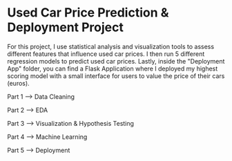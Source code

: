# Used Car Price Prediction & Deployment Project

For this project, I use statistical analysis and visualization tools to assess different features that influence used car prices. I then run 5 different regression models to predict used car prices. Lastly, inside the "Deployment App" folder, you can find a Flask Application where I deployed my highest scoring model with a small interface for users to value the price of their cars (euros). 

Part 1
--> Data Cleaning

Part 2
--> EDA

Part 3
--> Visualization & Hypothesis Testing 

Part 4
--> Machine Learning

Part 5 
--> Deployment 
